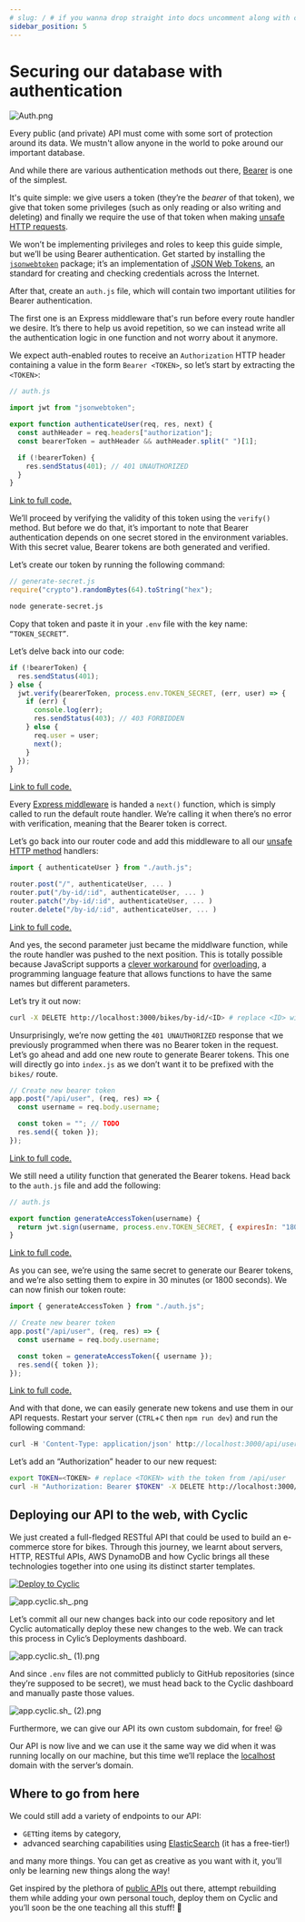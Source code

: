 ```yaml
---
# slug: / # if you wanna drop straight into docs uncomment along with config change
sidebar_position: 5
---
```


# Securing our database with authentication

![Auth.png](../../../static/img/tutorial/rest-api/Auth.png)

Every public (and private) API must come with some sort of protection around its data. We mustn't allow anyone in the world to poke around our important database.

And while there are various authentication methods out there, [Bearer](https://swagger.io/docs/specification/authentication/bearer-authentication/) is one of the simplest.

It's quite simple: we give users a token (they’re the *bearer* of that token), we give that token some privileges (such as only reading or also writing and deleting) and finally we require the use of that token when making [unsafe HTTP requests](https://developer.mozilla.org/en-US/docs/Glossary/Safe/HTTP).

We won’t be implementing privileges and roles to keep this guide simple, but we’ll be using Bearer authentication. Get started by installing the [`jsonwebtoken`](https://www.npmjs.com/package/jsonwebtoken) package; it’s an implementation of [JSON Web Tokens](https://jwt.io/), an standard for creating and checking credentials across the Internet.

After that, create an `auth.js` file, which will contain two important utilities for Bearer authentication.

The first one is an Express middleware that's run before every route handler we desire. It’s there to help us avoid repetition, so we can instead write all the authentication logic in one function and not worry about it anymore.

We expect auth-enabled routes to receive an `Authorization` HTTP header containing a value in the form `Bearer <TOKEN>`, so let’s start by extracting the `<TOKEN>`:

```javascript
// auth.js

import jwt from "jsonwebtoken";

export function authenticateUser(req, res, next) {
  const authHeader = req.headers["authorization"];
  const bearerToken = authHeader && authHeader.split(" ")[1];

  if (!bearerToken) {
    res.sendStatus(401); // 401 UNAUTHORIZED
  }
}
```

[Link to full code.](https://github.com/eludadev/bikes-api/blob/main/auth.js)

We’ll proceed by verifying the validity of this token using the `verify()` method. But before we do that, it’s important to note that Bearer authentication depends on one secret stored in the environment variables. With this secret value, Bearer tokens are both generated and verified.

Let’s create our token by running the following command:

```javascript
// generate-secret.js
require("crypto").randomBytes(64).toString("hex");
```

```bash
node generate-secret.js
```

Copy that token and paste it in your `.env` file with the key name: `“TOKEN_SECRET”`.

Let’s delve back into our code:

```javascript
if (!bearerToken) {
  res.sendStatus(401);
} else {
  jwt.verify(bearerToken, process.env.TOKEN_SECRET, (err, user) => {
    if (err) {
      console.log(err);
      res.sendStatus(403); // 403 FORBIDDEN
    } else {
      req.user = user;
      next();
    }
  });
}
```

[Link to full code.](https://github.com/eludadev/bikes-api/blob/main/auth.js)

Every [Express middleware](http://expressjs.com/en/guide/using-middleware.html) is handed a `next()` function, which is simply called to run the default route handler. We’re calling it when there’s no error with verification, meaning that the Bearer token is correct.

Let’s go back into our router code and add this middleware to all our [unsafe HTTP method](https://developer.mozilla.org/en-US/docs/Glossary/Safe/HTTP) handlers:

```javascript
import { authenticateUser } from "./auth.js";

router.post("/", authenticateUser, ... )
router.put("/by-id/:id", authenticateUser, ... )
router.patch("/by-id/:id", authenticateUser, ... )
router.delete("/by-id/:id", authenticateUser, ... )
```

[Link to full code.](https://github.com/eludadev/bikes-api/blob/main/router.js)

And yes, the second parameter just became the middlware function, while the route handler was pushed to the next position. This is totally possible because JavaScript supports a [clever workaround](https://stackoverflow.com/a/457589) for [overloading](https://en.wikipedia.org/wiki/Function_overloading), a programming language feature that allows functions to have the same names but different parameters.

Let’s try it out now:

```bash
curl -X DELETE http://localhost:3000/bikes/by-id/<ID> # replace <ID> with an ID from the response to /all
```

Unsurprisingly, we’re now getting the `401 UNAUTHORIZED` response that we previously programmed when there was no Bearer token in the request. Let’s go ahead and add one new route to generate Bearer tokens. This one will directly go into `index.js` as we don’t want it to be prefixed with the `bikes/` route.

```javascript
// Create new bearer token
app.post("/api/user", (req, res) => {
  const username = req.body.username;

  const token = ""; // TODO
  res.send({ token });
});
```

[Link to full code.](https://github.com/eludadev/bikes-api/blob/main/index.js)

We still need a utility function that generated the Bearer tokens. Head back to the `auth.js` file and add the following:

```javascript
// auth.js

export function generateAccessToken(username) {
  return jwt.sign(username, process.env.TOKEN_SECRET, { expiresIn: "1800s" });
}
```

[Link to full code.](https://github.com/eludadev/bikes-api/blob/main/auth.js)

As you can see, we’re using the same secret to generate our Bearer tokens, and we’re also setting them to expire in 30 minutes (or 1800 seconds). We can now finish our token route:

```javascript
import { generateAccessToken } from "./auth.js";

// Create new bearer token
app.post("/api/user", (req, res) => {
  const username = req.body.username;

  const token = generateAccessToken({ username });
  res.send({ token });
});
```

[Link to full code.](https://github.com/eludadev/bikes-api/blob/main/index.js)

And with that done, we can easily generate new tokens and use them in our API requests. Restart your server (`CTRL`+`C` then `npm run dev`) and run the following command:

```javascript
curl -H 'Content-Type: application/json' http://localhost:3000/api/user -d '{"username": "cyclic"}' | jq .token -r
```

Let’s add an “Authorization” header to our new request:

```bash
export TOKEN=<TOKEN> # replace <TOKEN> with the token from /api/user
curl -H "Authorization: Bearer $TOKEN" -X DELETE http://localhost:3000/bikes/by-id/<ID> | jq . # replace <ID> with an ID from the response to /all
```

## Deploying our API to the web, with Cyclic

We just created a full-fledged RESTful API that could be used to build an e-commerce store for bikes. Through this journey, we learnt about servers, HTTP, RESTful APIs, AWS DynamoDB and how Cyclic brings all these technologies together into one using its distinct starter templates.

[![Deploy to Cyclic](https://deploy.cyclic.sh/button.svg)](https://app.cyclic.sh/#/deploy)

![app.cyclic.sh_.png](../../../static/img/tutorial/rest-api/app.cyclic.sh_.png)

Let’s commit all our new changes back into our code repository and let Cyclic automatically deploy these new changes to the web. We can track this process in Cylic’s Deployments dashboard.

![app.cyclic.sh_ (1).png](../../../static/img/tutorial/rest-api/ENV.png)

And since `.env` files are not committed publicly to GitHub repositories (since they’re supposed to be secret), we must head back to the Cyclic dashboard and manually paste those values.

![app.cyclic.sh_ (2).png](../../../static/img/tutorial/rest-api/app.cyclic.sh__(2).png)

Furthermore, we can give our API its own custom subdomain, for free! 😃

Our API is now live and we can use it the same way we did when it was running locally on our machine, but this time we’ll replace the [localhost](http://localhost) domain with the server’s domain.

## Where to go from here

We could still add a variety of endpoints to our API:

- `GET`ting items by category,
- advanced searching capabilities using [ElasticSearch](https://aws.amazon.com/about-aws/whats-new/2015/08/amazon-dynamodb-elasticsearch-integration/) (it has a free-tier!)

and many more things. You can get as creative as you want with it, you’ll only be learning new things along the way!

Get inspired by the plethora of [public APIs](https://github.com/public-apis/public-apis) out there, attempt rebuilding them while adding your own personal touch, deploy them on Cyclic and you’ll soon be the one teaching all this stuff! 💪
